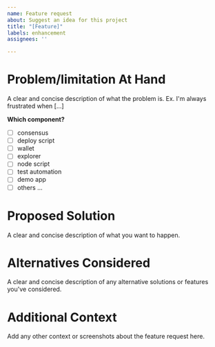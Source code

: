 ```yaml
---
name: Feature request
about: Suggest an idea for this project
title: "[Feature]"
labels: enhancement
assignees: ''

---
```


# Problem/limitation At Hand

A clear and concise description of what the problem is. Ex. I'm always frustrated when [...]

**Which component?**

- [ ] consensus
- [ ] deploy script
- [ ] wallet
- [ ] explorer
- [ ] node script
- [ ] test automation
- [ ] demo app
- [ ] others ...

# Proposed Solution

A clear and concise description of what you want to happen.

# Alternatives Considered

A clear and concise description of any alternative solutions or features you've considered.

# Additional Context

Add any other context or screenshots about the feature request here.
